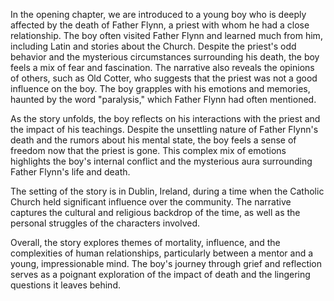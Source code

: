 In the opening chapter, we are introduced to a young boy who is deeply affected by the death of Father Flynn, a priest with whom he had a close relationship. The boy often visited Father Flynn and learned much from him, including Latin and stories about the Church. Despite the priest's odd behavior and the mysterious circumstances surrounding his death, the boy feels a mix of fear and fascination. The narrative also reveals the opinions of others, such as Old Cotter, who suggests that the priest was not a good influence on the boy. The boy grapples with his emotions and memories, haunted by the word "paralysis," which Father Flynn had often mentioned.

As the story unfolds, the boy reflects on his interactions with the priest and the impact of his teachings. Despite the unsettling nature of Father Flynn's death and the rumors about his mental state, the boy feels a sense of freedom now that the priest is gone. This complex mix of emotions highlights the boy's internal conflict and the mysterious aura surrounding Father Flynn's life and death.

The setting of the story is in Dublin, Ireland, during a time when the Catholic Church held significant influence over the community. The narrative captures the cultural and religious backdrop of the time, as well as the personal struggles of the characters involved.

Overall, the story explores themes of mortality, influence, and the complexities of human relationships, particularly between a mentor and a young, impressionable mind. The boy's journey through grief and reflection serves as a poignant exploration of the impact of death and the lingering questions it leaves behind.